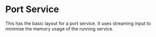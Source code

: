 # Port Service

This has the basic layout for a port service. It uses streaming input to minimise
the memory usage of the running service. 
